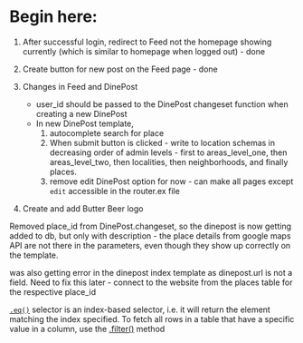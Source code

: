 # Begin here:

1. After successful login, redirect to Feed not the homepage showing currently (which is similar to homepage when logged out) - done

2. Create button for new post on the Feed page - done

3. Changes in Feed and DinePost
      - user_id should be passed to the DinePost changeset function when creating a new DinePost
      - In new DinePost template,
        1. autocomplete search for place
        2. When submit button is clicked - write to location schemas in decreasing order of admin levels - first to areas_level_one, then areas_level_two, then localities, then neighborhoods, and finally places.
        3. remove edit DinePost option for now - can make all pages except `edit` accessible in the router.ex file

4. Create and add Butter Beer logo

Removed place_id from DinePost.changeset, so the dinepost is now getting added to db, but only with description - the place details from google maps API are not there in the parameters, even though they show up correctly on the template.

was also getting error in the dinepost index template as dinepost.url is not a field. Need to fix this later - connect to the website from the places table for the respective place_id

[`.eq()`](https://api.jquery.com/eq-selector/) 
selector is an index-based selector, i.e. it will return the element matching the index specified. To fetch all rows in a table that have a specific value in a column, use the [.filter()]() method
